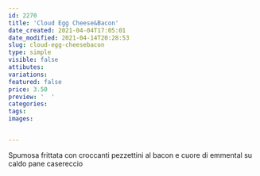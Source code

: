 ```yaml
---
id: 2270
title: 'Cloud Egg Cheese&Bacon'
date_created: 2021-04-04T17:05:01
date_modified: 2021-04-14T20:28:53
slug: cloud-egg-cheesebacon
type: simple
visible: false
attibutes: 
variations:
featured: false
price: 3.50
preview: '  '
categories: 
tags: 
images: 


---
```


<p>Spumosa frittata con croccanti pezzettini al bacon e cuore di emmental su caldo pane casereccio</p>

